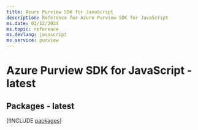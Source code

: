 ```yaml
---
title: Azure Purview SDK for JavaScript
description: Reference for Azure Purview SDK for JavaScript
ms.date: 02/12/2024
ms.topic: reference
ms.devlang: javascript
ms.service: purview
---
```

# Azure Purview SDK for JavaScript - latest
## Packages - latest
[!INCLUDE [packages](purview-index.md)]
